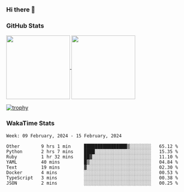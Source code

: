 ### Hi there 👋

### GitHub Stats

<a href="https://github.com/anuraghazra/github-readme-stats">
  <img align="center" height="170px" src="https://github-readme-stats.vercel.app/api/top-langs/?username=tksfjt1024&layout=compact&count_private=true&show_icons=true&show_icons=true&theme=graywhite" />
</a>
<a href="https://github.com/anuraghazra/github-readme-stats">
  <img align="center" height="170px" src="https://github-readme-stats.vercel.app/api?username=tksfjt1024&count_private=true&show_icons=true&show_icons=true&theme=graywhite" />
</a>

[![trophy](https://github-profile-trophy.vercel.app/?username=tksfjt1024)](https://github.com/ryo-ma/github-profile-trophy)

### WakaTime Stats

<!--START_SECTION:waka-->
```text
Week: 09 February, 2024 - 15 February, 2024

Other        9 hrs 1 min     ████████████████▒░░░░░░░░   65.12 % 
Python       2 hrs 7 mins    ████░░░░░░░░░░░░░░░░░░░░░   15.35 % 
Ruby         1 hr 32 mins    ██▓░░░░░░░░░░░░░░░░░░░░░░   11.10 % 
YAML         40 mins         █▒░░░░░░░░░░░░░░░░░░░░░░░   04.84 % 
Text         19 mins         ▓░░░░░░░░░░░░░░░░░░░░░░░░   02.30 % 
Docker       4 mins          ░░░░░░░░░░░░░░░░░░░░░░░░░   00.53 % 
TypeScript   3 mins          ░░░░░░░░░░░░░░░░░░░░░░░░░   00.38 % 
JSON         2 mins          ░░░░░░░░░░░░░░░░░░░░░░░░░   00.25 % 
```
<!--END_SECTION:waka-->
